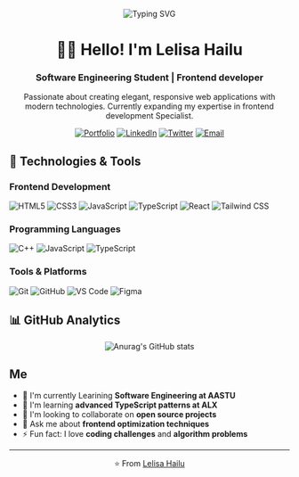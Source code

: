 <p align="center">
  <img src="https://readme-typing-svg.demolab.com?font=Fira+Code&weight=600&size=30&duration=4000&pause=1000&color=4F46E5&center=true&vCenter=true&width=500&lines=Frontend+Developer;UI%2FUX+Enthusiast;Full+Stack+Enthusiast;Clean+Code+Advocate" alt="Typing SVG" />
</p>

<div align="center">
  
# 👨‍💻 Hello!  I'm Lelisa Hailu

### Software Engineering Student | Frontend developer

Passionate about creating elegant, responsive web applications with modern technologies. Currently expanding my expertise in frontend development Specialist.

[![Portfolio](https://img.shields.io/badge/Portfolio-%23000000.svg?style=for-the-badge&logo=react&logoColor=white)](https://your-portfolio.com)
[![LinkedIn](https://img.shields.io/badge/LinkedIn-0077B5?style=for-the-badge&logo=linkedin&logoColor=white)](https://linkedin.com/in/lelisa21)
[![Twitter](https://img.shields.io/badge/Twitter-1DA1F2?style=for-the-badge&logo=twitter&logoColor=white)](https://x.com/TechWithLalo)
[![Email](https://img.shields.io/badge/Email-D14836?style=for-the-badge&logo=gmail&logoColor=white)](mailto:lelisahailu22@gmail.com)

</div>

## 🚀 Technologies & Tools

### Frontend Development
![HTML5](https://img.shields.io/badge/HTML5-E34F26?style=for-the-badge&logo=html5&logoColor=white)
![CSS3](https://img.shields.io/badge/CSS3-1572B6?style=for-the-badge&logo=css3&logoColor=white)
![JavaScript](https://img.shields.io/badge/JavaScript-F7DF1E?style=for-the-badge&logo=javascript&logoColor=black)
![TypeScript](https://img.shields.io/badge/TypeScript-007ACC?style=for-the-badge&logo=typescript&logoColor=white)
![React](https://img.shields.io/badge/React-20232A?style=for-the-badge&logo=react&logoColor=61DAFB)
![Tailwind CSS](https://img.shields.io/badge/Tailwind_CSS-38B2AC?style=for-the-badge&logo=tailwind-css&logoColor=white)

### Programming Languages
![C++](https://img.shields.io/badge/C++-00599C?style=for-the-badge&logo=c%2B%2B&logoColor=white)
![JavaScript](https://img.shields.io/badge/JavaScript-F7DF1E?style=for-the-badge&logo=javascript&logoColor=black)
![TypeScript](https://img.shields.io/badge/TypeScript-007ACC?style=for-the-badge&logo=typescript&logoColor=white)

### Tools & Platforms
![Git](https://img.shields.io/badge/Git-F05032?style=for-the-badge&logo=git&logoColor=white)
![GitHub](https://img.shields.io/badge/GitHub-100000?style=for-the-badge&logo=github&logoColor=white)
![VS Code](https://img.shields.io/badge/VS_Code-0078D4?style=for-the-badge&logo=visual-studio-code&logoColor=white)
![Figma](https://img.shields.io/badge/Figma-F24E1E?style=for-the-badge&logo=figma&logoColor=white)

## 📊 GitHub Analytics

<div align="center">
  

![Anurag's GitHub stats](https://github-readme-stats.vercel.app/api?username=lelisa21&hide=contribs&show_icons=true&&theme=radical)

</div>


##  Me

- 🔭 I'm currently Learining  **Software Engineering at AASTU**
- 🌱 I'm learning **advanced TypeScript patterns at ALX**
- 👯 I'm looking to collaborate on **open source projects**
- 💬 Ask me about **frontend optimization techniques**
- ⚡ Fun fact: I love **coding challenges** and **algorithm problems**

---

<div align="center">
  


⭐️ From [Lelisa Hailu](https://github.com/lelisa21)

</div>
